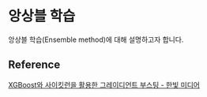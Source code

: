 # 앙상블 학습

앙상블 학습(Ensemble method)에 대해 설명하고자 합니다.

## Reference 

[XGBoost와 사이킷런을 활용한 그레이디언트 부스팅 - 한빛 미디어](https://github.com/rickiepark/handson-gb)
